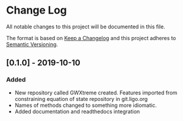 # Change Log
All notable changes to this project will be documented in this file.

The format is based on [Keep a Changelog](http://keepachangelog.com/)
and this project adheres to [Semantic Versioning](http://semver.org/).

## [0.1.0] - 2019-10-10
### Added
- New repository called GWXtreme created. Features imported from
  constraining equation of state repository in git.ligo.org
- Names of methods changed to something more idiomatic.
- Added documentation and readthedocs integration 
